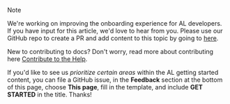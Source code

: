 > [!NOTE]  
> We're working on improving the onboarding experience for AL developers. If you have input for this article, we'd love to hear from you. Please use our GitHub repo to create a PR and add content to this topic by going to [here](https://github.com/MicrosoftDocs/dynamics365smb-devitpro-pb). 
>
> New to contributing to docs? Don't worry, read more about contributing here [Contribute to the Help](../../help/contributor-guide.md#contributing). 
>
> If you'd like to see us *prioritize certain areas* within the AL getting started content, you can file a GitHub issue, in the **Feedback** section at the bottom of this page, choose **This page**, fill in the template, and include **GET STARTED** in the title. Thanks!